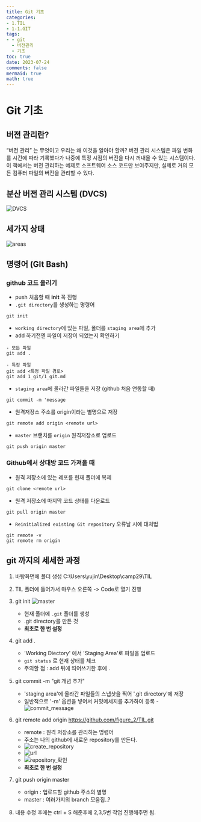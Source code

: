 ```yaml
---
title: Git 기초
categories:
- 1.TIL
- 1-1.GIT
tags:
- - git
  - 버전관리
  - 기초
toc: true
date: 2023-07-24
comments: false
mermaid: true
math: true
---
```

# Git 기초

## 버전 관리란?
“버전 관리” 는 무엇이고 우리는 왜 이것을 알아야 할까? 버전 관리 시스템은 파일 변화를 시간에 따라 기록했다가 나중에 특정 시점의 버전을 다시 꺼내올 수 있는 시스템이다. 이 책에서는 버전 관리하는 예제로 소프트웨어 소스 코드만 보여주지만, 실제로 거의 모든 컴퓨터 파일의 버전을 관리할 수 있다.

## 분산 버전 관리 시스템 (DVCS)

![DVCS](./images/git-기초/distributed.png)

## 세가지 상태

![areas](./images/git-기초/areas.png)

## 명령어 (GIt Bash)

### github 코드 올리기
- push 처음할 때 **init** 꼭 진행
- `.git directory`를 생성하는 명령어
```shell
git init
```

- `working directory`에 있는 파일, 폴더를 `staging area`에 추가
- add 하기전엔 파일이 저장이 되었는지 확인하기
```shell
- 모든 파일
git add .

- 특정 파일
git add <특정 파일 경로>
git add 1_git/1_git.md
```

- `staging area`에 올라간 파일들을 저장 (github 처음 연동할 때)
```shell
git commit -m 'message
```

- 원격저장소 주소를 origin이라는 별명으로 저장
```shell
git remote add origin <remote url>
```

- `master` 브랜치를 `origin` 원격저장소로 업로드
```shell
git push origin master
```

### Github에서 상대방 코드 가져올 때
- 원격 저장소에 있는 레포를 현재 폴더에 복제
```shell
git clone <remote url>

```
- 원격 저장소에 마지막 코드 상태를 다운로드
```shell
git pull origin master
```
- `Reinitialized existing Git repository` 오류날 시에 대처법
```shell
git remote -v
git remote rm origin
```

## git 까지의 세세한 과정
1. 바탕화면에 폴더 생성 C:\Users\yujin\Desktop\camp29\TIL
2. TIL 폴더에 들어가서 마우스 오른쪽 -> Code로 열기 진행
3. git init
![master](./images/git-기초/git_init.png)
    - 현재 폴더에 `.git` 폴더를 생성
    - .git directory를 만든 것
    - **최초로 한 번 설정**
4. git add .
    - 'Working Diectory' 에서 'Staging Area'로 파일을 업로드
    - `git status` 로 현재 상태를 체크    
    - 주의할 점 : add 뒤에 띄어쓰기한 후에 .

5. git commit -m "git 개념 추가"
    - 'staging area'에 올라간 파일들의 스냅샷을 찍어 '.git directory'에 저장
    - 일반적으로 '-m' 옵션을 넣어서 커밋메세지를 추가하여 등록
    -![commit_message](./images/git-기초/commit_message.png)
                        
6. git remote add origin https://github.com/figure_2/TIL.git
    - remote : 원격 저장소를 관리하는 명령어 
    - 주소는 나의 github에 새로운 repository를 만든다.
    - ![create_repository](./images/git-기초/create_repository.png)
    - ![url](./images/git-기초/url.png)
    - ![repository_확인](./images/git-기초/repository_생성확인.png)
    - **최초로 한 번 설정**

7. git push origin master
    - origin : 업로드할 github 주소의 별명
    - master : 여러가지의 branch 모음집..?

8. 내용 수정 후에는 ctrl + S 해준후에 2,3,5번 작업 진행해주면 됨.
